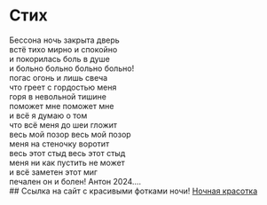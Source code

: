 # Стих
Бессона ночь закрыта дверь<br>
встё тихо мирно и спокойно<br>
и покорилась боль в душе<br>
и больно больно больно больно!<br>
погас огонь и лишь свеча<br>
что греет с гордостью меня<br>
горя в невольной тишине<br>
поможет мне поможет мне<br>
и всё я думаю о том<br>
что всё меня до шеи гложит<br>
весь мой позор весь мой позор<br>
меня на стеночку воротит<br>
весь этот стыд весь этот стыд<br>
меня ни как пустить не может<br>
и всё заметен этот миг<br>
печален он и болен! 
Антон 2024....<br>
         ## Ссылка на сайт с красивыми фотками ночи!
         [Ночная красотка](https://ya.ru/images/search?text=Ночное%20Небо&nl=1&source=morda)

